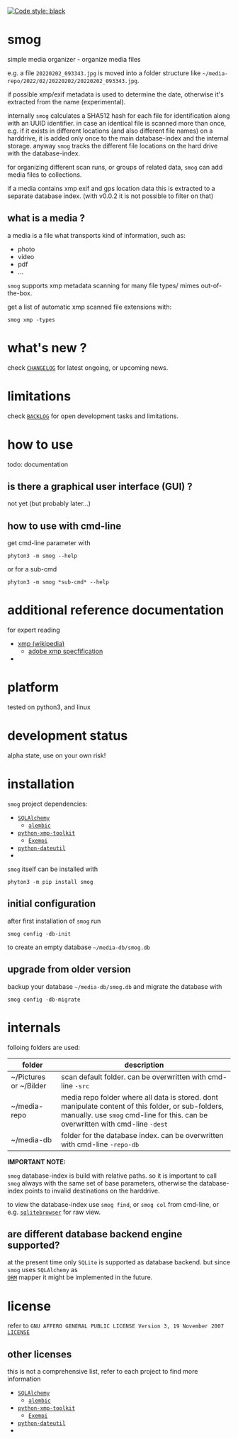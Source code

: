 [![Code style: black](https://img.shields.io/badge/code%20style-black-000000.svg)](https://github.com/psf/black)

# smog 

simple media organizer - organize media files 

e.g. a file `20220202_093343.jpg`
is moved into a folder structure like 
`~/media-repo/2022/02/20220202/20220202_093343.jpg`.

if possible xmp/exif metadata is used to determine the date,
otherwise it's extracted from the name (experimental).

internally `smog` calculates a SHA512 hash for each file for identification 
along with an UUID identifier. in case an identical file is scanned more than once,
e.g. if it exists in different locations (and also different file names) on a harddrive, 
it is added only once to the main database-index and the internal storage. 
anyway `smog` tracks the different file locations on the hard drive with the database-index.

for organizing different scan runs, or groups of related data, 
`smog` can add media files to collections.

if a media contains xmp exif and gps location data this is extracted to a
separate database index. (with v0.0.2 it is not possible to filter on that)


## what is a media ?

a media is a file what transports kind of information, such as:

- photo
- video
- pdf 
- ...

`smog` supports xmp metadata scanning for many file types/ mimes out-of-the-box.

get a list of automatic xmp scanned file extensions with:

    smog xmp -types


# what's new ?

check
[`CHANGELOG`](https://github.com/kr-g/smog/blob/main/CHANGELOG.md)
for latest ongoing, or upcoming news.


# limitations

check 
[`BACKLOG`](https://github.com/kr-g/smog/blob/main/BACKLOG.md)
for open development tasks and limitations.


# how to use 

todo: documentation


## is there a graphical user interface (GUI) ?

not yet (but probably later...)


## how to use with cmd-line

get cmd-line parameter with

    phyton3 -m smog --help
    
or for a sub-cmd

    phyton3 -m smog *sub-cmd* --help


# additional reference documentation

for expert reading 

- [xmp (wikipedia)](https://en.wikipedia.org/wiki/Extensible_Metadata_Platform)
  - [adobe xmp specfification](https://github.com/adobe/xmp-docs) 
- 


# platform

tested on python3, and linux


# development status

alpha state, use on your own risk!


# installation

`smog` project dependencies: 

- [`SQLAlchemy`](https://www.sqlalchemy.org/)
  - [`alembic`](https://alembic.sqlalchemy.org)
- [`python-xmp-toolkit`](https://python-xmp-toolkit.readthedocs.io/en/latest/)  
  - [`Exempi`](https://libopenraw.freedesktop.org/exempi/)
- [`python-dateutil`](https://dateutil.readthedocs.io/en/latest/)
- 


`smog` itself can be installed with

    phyton3 -m pip install smog
 
 
## initial configuration

after first installation of `smog` run

    smog config -db-init
    
to create an empty database `~/media-db/smog.db` 


## upgrade from older version

backup your database `~/media-db/smog.db` and migrate 
the database with  

    smog config -db-migrate


# internals

folloing folders are used:

| folder | description |
| --- | --- | 
| ~/Pictures or ~/Bilder | scan default folder. can be overwritten with cmd-line `-src`  | 
| ~/media-repo | media repo folder where all data is stored. dont manipulate content of this folder, or sub-folders, manually. use `smog` cmd-line for this. can be overwritten with cmd-line `-dest`  | 
| ~/media-db | folder for the database index. can be overwritten with cmd-line `-repo-db`  | 

__IMPORTANT NOTE:__

`smog` database-index is build with relative paths. 
so it is important to call `smog` always with the same set of base parameters,
otherwise the database-index points to invalid destinations on the harddrive.

to view the database-index use `smog find`, or `smog col` from cmd-line, or
e.g. [`sqlitebrowser`](https://sqlitebrowser.org/) for raw view.


## are different database backend engine supported?

at the present time only `SQLite` is supported as database backend.
but since `smog` uses `SQLAlchemy` as  
[`ORM`](https://en.wikipedia.org/wiki/Object%E2%80%93relational_mapping) 
mapper it might be implemented in the future.


# license

refer to 
`GNU AFFERO GENERAL PUBLIC LICENSE Version 3, 19 November 2007`
[`LICENSE`](https://github.com/kr-g/smog/blob/main/LICENSE.md)


## other licenses

this is not a comprehensive list, 
refer to each project to find more information

- [`SQLAlchemy`](https://github.com/sqlalchemy/sqlalchemy)
  - [`alembic`](https://github.com/sqlalchemy/alembic)
- [`python-xmp-toolkit`](https://github.com/python-xmp-toolkit/python-xmp-toolkit)  
  - [`Exempi`](https://github.com/freedesktop/exempi)
- [`python-dateutil`](https://github.com/python-xmp-toolkit/python-xmp-toolkit)
- 
